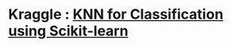 

# Kraggle : [KNN for Classification using Scikit-learn](https://www.kaggle.com/code/amolbhivarkar/knn-for-classification-using-scikit-learn/notebook)
